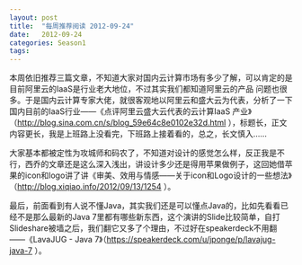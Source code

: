 ```yaml
---
layout: post
title:  "每周推荐阅读 2012-09-24"
date:   2012-09-24
categories: Season1
tags:
---
```


本周依旧推荐三篇文章，不知道大家对国内云计算市场有多少了解，可以肯定的是目前阿里云的IaaS是行业老大地位，不过其实我们都知道阿里云的产品 问题也很多。于是国内云计算专家大佬，就很客观地以阿里云和盛大云为代表，分析了一下国内目前的IaaS行业——《点评阿里云盛大云代表的云计算IaaS 产业》（http://blog.sina.com.cn/s/blog_59e64c8e0102e32d.html ），标题长，正文内容更长，我是上班路上没看完，下班路上接着看的，总之，长文慎入……

大家基本都被定性为攻城师和码农了，不知道对设计的感觉怎么样，反正我是不行，西乔的文章还是这么深入浅出，讲设计多少还是得用苹果做例子，这回她借苹果的icon和logo讲了讲《审美、效用与情感——关于icon和Logo设计的一些想法》（http://blog.xiqiao.info/2012/09/13/1254 ）。

最后，前面看到有人说不懂Java，其实我们还是可以懂点Java的，比如先看看已经不是那么最新的Java 7里都有哪些新东西，这个演讲的Slide比较简单，自打Slideshare被墙之后，我们翻它又多了个理由，不过好在speakerdeck不用翻 ——《LavaJUG - Java 7》（https://speakerdeck.com/u/jponge/p/lavajug-java-7 ）。
